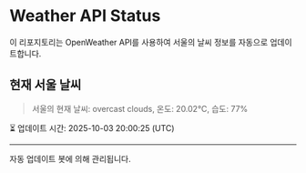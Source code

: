 
# Weather API Status

이 리포지토리는 OpenWeather API를 사용하여 서울의 날씨 정보를 자동으로 업데이트합니다.

## 현재 서울 날씨
> 서울의 현재 날씨: overcast clouds, 온도: 20.02°C, 습도: 77%

⏳ 업데이트 시간: 2025-10-03 20:00:25 (UTC)

---
자동 업데이트 봇에 의해 관리됩니다.

